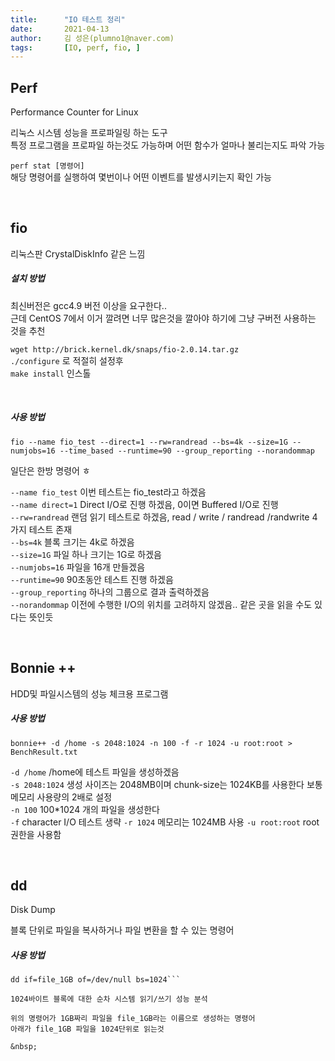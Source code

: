 ```yaml
---
title:      "IO 테스트 정리"
date:       2021-04-13
author:     김 성은(plumno1@naver.com)
tags:       [IO, perf, fio, ]
---
```


## Perf

Performance Counter for Linux  
  
리눅스 시스템 성능을 프로파일링 하는 도구  
특정 프로그램을 프로파일 하는것도 가능하며 어떤 함수가 얼마나 불리는지도 파악 가능  
  
`perf stat [명령어]`  
해당 명령어를 실행하여 몇번이나 어떤 이벤트를 발생시키는지 확인 가능  
  
&nbsp;

## fio
  
리눅스판 CrystalDiskInfo 같은 느낌  

##### 설치 방법

최신버전은 gcc4.9 버전 이상을 요구한다..  
근데 CentOS 7에서 이거 깔려면 너무 많은것을 깔아야 하기에 그냥 구버전 사용하는 것을 추천  

`wget http://brick.kernel.dk/snaps/fio-2.0.14.tar.gz`  
`./configure` 로 적절히 설정후  
`make install` 인스톨  
  
&nbsp;

##### 사용 방법

`fio --name fio_test --direct=1 --rw=randread --bs=4k --size=1G --numjobs=16 --time_based --runtime=90 --group_reporting --norandommap`  
  
일단은 한방 명령어 ㅎ  
  
`--name fio_test` 이번 테스트는 fio_test라고 하겠음  
`--name direct=1` Direct I/O로 진행 하겠음, 0이면 Buffered I/O로 진행  
`--rw=randread` 랜덤 읽기 테스트로 하겠음, read / write / randread /randwrite 4가지 테스트 존재  
`--bs=4k` 블록 크기는 4k로 하겠음  
`--size=1G` 파일 하나 크기는 1G로 하겠음  
`--numjobs=16` 파일을 16개 만들겠음  
`--runtime=90` 90초동안 테스트 진행 하겠음  
`--group_reporting` 하나의 그룹으로 결과 출력하겠음  
`--norandommap` 이전에 수행한 I/O의 위치를 고려하지 않겠음.. 같은 곳을 읽을 수도 있다는 뜻인듯  

&nbsp;

## Bonnie ++

HDD및 파일시스템의 성능 체크용 프로그램

##### 사용 방법

`bonnie++ -d /home -s 2048:1024 -n 100 -f -r 1024 -u root:root > BenchResult.txt`  
  
`-d /home` /home에 테스트 파일을 생성하겠음  
`-s 2048:1024` 생성 사이즈는 2048MB이며 chunk-size는 1024KB를 사용한다 보통 메모리 사용량의 2배로 설정  
`-n 100` 100*1024 개의 파일을 생성한다  
`-f` character I/O 테스트 생략
`-r 1024` 메모리는 1024MB 사용
`-u root:root` root권한을 사용함

&nbsp;

## dd

Disk Dump  

블록 단위로 파일을 복사하거나 파일 변환을 할 수 있는 명령어  

##### 사용 방법

```dd if=/dev/zero bs=1024 count=1000000 of=file_1GB  
dd if=file_1GB of=/dev/null bs=1024```

1024바이트 블록에 대한 순차 시스템 읽기/쓰기 성능 분석  
  
위의 명령어가 1GB짜리 파일을 file_1GB라는 이름으로 생성하는 명령어  
아래가 file_1GB 파일을 1024단위로 읽는것

&nbsp;

